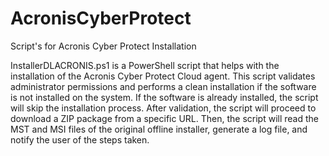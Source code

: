 # AcronisCyberProtect
Script's for Acronis Cyber Protect Installation


InstallerDLACRONIS.ps1 is a PowerShell script that helps with the installation of the Acronis Cyber Protect Cloud agent. This script validates administrator permissions and performs a clean installation if the software is not installed on the system. If the software is already installed, the script will skip the installation process. After validation, the script will proceed to download a ZIP package from a specific URL. Then, the script will read the MST and MSI files of the original offline installer, generate a log file, and notify the user of the steps taken.
